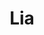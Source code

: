 ---
title: "Lia"
description: "I'm a chic brunette with tanned velvet skin, large breasts, a firm ass, and soft lips that will surely please a man. I skillfully adorn my perfect figure with exquisite lace lingerie, while being able to take it off sexily. Beautiful escort girls like me are made for temptation.

I love sports, vacations in hot countries, sex, and making new acquaintances. With me, there is something to talk about, because I work not only on my body but my education. 
To hire an escort girl, contact the manager of our agency. He will take into account your wishes and help organize a meeting."
Price: "From 1000$"
height: "168"
weight: "51"
bustSize: "2"
hairColor: "brunet"
visa: "europe"
age: "21"
folder: lia
mainImage: 1.webp
images:
  - 2.webp
  - 3.webp
---